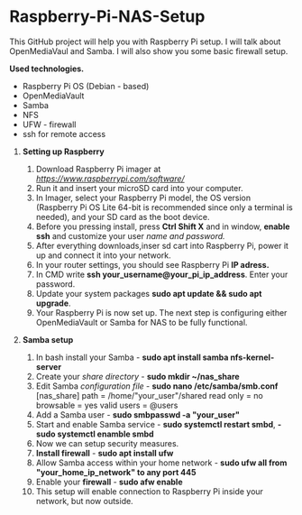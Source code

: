 # Raspberry-Pi-NAS-Setup

This GitHub project will help you with Raspberry Pi setup. 
I will talk about OpenMediaVaul and Samba. I will also show you some basic firewall setup.

**Used technologies.**
  - Raspberry Pi OS (Debian - based)
  - OpenMediaVault
  - Samba
  - NFS
  - UFW - firewall
  - ssh for remote access


1. **Setting up Raspberry**
   1. Download Raspberry Pi imager at *https://www.raspberrypi.com/software/*
   2. Run it and insert your microSD card into your computer.
   3. In Imager, select your Raspberry Pi model, the OS version (Raspberry Pi OS Lite 64-bit is recommended since only a terminal is needed), and your SD card as the boot device.
   4. Before you pressing install, press **Ctrl Shift X** and in window, **enable ssh** and customize your user *name and password.*
   5. After everything downloads,inser sd cart into Raspberry Pi, power it up and connect it into your network.
   6. In your router settings, you should see Raspberry Pi **IP adress.**
   7. In CMD write **ssh your_username@your_pi_ip_address**. Enter your password.
   8. Update your system packages **sudo apt update && sudo apt upgrade**.
   9. Your Raspberry Pi is now set up. The next step is configuring either OpenMediaVault or Samba for NAS to be fully functional. 

2. **Samba setup**
   1. In bash install your Samba - **sudo apt install samba nfs-kernel-server**
   2. Create your *share directory* - **sudo mkdir ~/nas_share**
   3. Edit Samba *configuration file* - **sudo nano /etc/samba/smb.conf**
       [nas_share]
         path = /home/"your_user"/shared
         read only = no
         browsable = yes
         valid users = @users
   4. Add a Samba user - **sudo smbpasswd -a "your_user"**
   5. Start and enable Samba service - **sudo systemctl restart smbd**, **- sudo systemctl enamble smbd**
   6. Now we can setup security measures.
   7. **Install firewall** - **sudo apt install ufw**
   8. Allow Samba access within your home network - **sudo ufw all from "your_home_ip_network" to any port 445**
   9. Enable your **firewall** - **sudo afw enable**
   10. This setup will enable connection to Raspberry Pi inside your network, but now outside.


